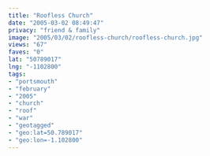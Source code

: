 ```yaml
---
title: "Roofless Church"
date: "2005-03-02 08:49:47"
privacy: "friend & family"
image: "2005/03/02/roofless-church/roofless-church.jpg"
views: "67"
faves: "0"
lat: "50789017"
lng: "-1102800"
tags:
- "portsmouth"
- "february"
- "2005"
- "church"
- "roof"
- "war"
- "geotagged"
- "geo:lat=50.789017"
- "geo:lon=-1.102800"
---
```


